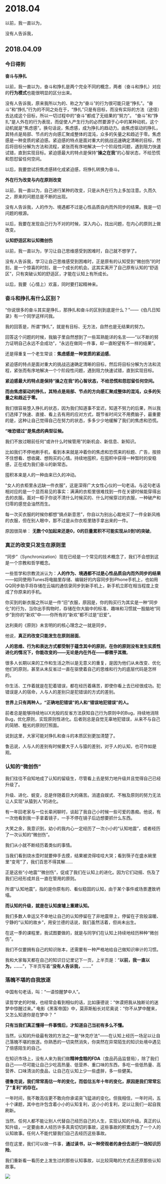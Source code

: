 # 2018.04 #

以前，我一直以为，

没有人告诉我，

## 2018.04.09 ##

### 今日得到 ###

**奋斗与挣扎**

以前，我一直以为，奋斗和挣扎是两个完全不同的概念，两者（奋斗和挣扎）对应的**行为模式**也能很明显的区分出来。

没有人告诉我，原来我所以为的、称之为“奋斗”的行为很可能只是“挣扎”。“奋斗”和“挣扎”行为的不同之处在于，“挣扎”只是有目标，而没有实际的方法（途径）去达成这个目标，所以一切过程中的“奋斗”都成了无结果的“努力”。 “奋斗”和“挣扎”是人外在的行为表现，而促使人产生行为的必然要源于心中的某种动机，这个动机就是“焦虑感”。换句话说，焦虑感，成为挣扎的趋动力。由焦虑驱动的挣扎，其特点是局部、节点的方向感汇聚成整体的混沌，众多的矢量之和趋近于零。焦虑感是一种变质的紧迫感。紧迫感的特点是面对重大的挑战迅速确定清晰的目标，然后将目标分解为方法和流程，紧张而有序地解决一个个阶段性问题，遇到阻力快速试错，直到实现目标。紧迫感最大的特点是保持“**操之在我**”的心智状态，不给恐慌和怨怼留任何空间。

以后，我要尝试将焦虑感转化成紧迫感，将挣扎转换为奋斗。

**外在行为改变与内在原则改变**

以前，我一直以为，自己进行某种的改变，只是从外在行为上多加注意。久而久之，原来的问题总是不断的出现。

没有人告诉我，人的作为、境遇都不过是心性品质自内而外同步的结果。我是一切问题的根源。

以后，我要在发现自己行为不对的时候，深入内心，找出问题，在内心的原则上做改变。

**认知舒适区和认知微创伤**

以前，我一直以为，学习让自己思维感受到困难时，自己就不想学了。

没有人告诉我，学习让自己思维感受到困难时，正是原有的认知受到“微创伤”的时刻，是一个惊喜的时刻，是一个成长的机会。这其实离开了自己原有认知的“舒适区”，只有突破认知的舒适区，才能在认知上有所成长。

以后，我要（心情上）欢喜，同时要打起精神来。

### 奋斗和挣扎有什么区别？ ###

“你说很多的奋斗其实是挣扎，那挣扎和奋斗的区别到底是什么？”——《伯凡日知录》有一个同学这样问我。

我的回答是，所谓“挣扎”，就是有目标、无方法，自然也是无结果的努力。

回答这个问题的时候，我脑子里自然想到了一些耳熟能详的名言——“以不断的努力证明自己永远不会成功”，“永远在做同一件事，却一直盼望有不一样的结果”。

还是得重复一个老生常谈：**焦虑感是一种变质的紧迫感**。

紧迫感的特点是面对重大的挑战迅速确定清晰的目标，然后将目标分解为方法和流程，紧张而有序地解决一个个阶段性问题，遇到阻力快速试错，直到实现目标。

**紧迫感最大的特点是保持“操之在我”的心智状态，不给恐慌和怨怼留任何空间。**

**而由焦虑驱动的挣扎，其特点是局部、节点的方向感汇聚成整体的混沌，众多的矢量之和趋近于零。**

我们很容易堕入挣扎的状态，因为我们知道事不宜迟，知道不努力的后果，所以我们选择了快速、直接、看上去有用的应对方式，既节省时间又不用费脑子，最重要的是，这种让自己觉得自己在努力的状态，多多少少地缓解了我们的焦虑和恐慌。

**“唯恐错过”是焦虑的典型征候。**

我们不放过眼前任何“或许什么时候管用”的新机会、新信息、新知识。

比如我们不停地刷手机，看到本来就是冲着你的焦虑和恐慌来的标题、广告，按捺不住想看、想收藏、想购买的心情。持续地囤积，在囤积中获得一种暂时的安稳感，正在成为我们奋斗的新常态。

囤积本来是人的一种由来已久的冲动。

“女人的衣柜里永远缺一件衣服”，这是深得广大女性心仪的一句老话。与这句老话相对应的是一个显而易见的事实：满满的衣柜里很难找到一件在关键时候能穿得出去的衣服。面对一柜子你说不清什么时候买的、什么时候穿过的衣服，一种破产和归零的感觉会油然而生。

每一次买衣服的时候你都想“搞点新意思”，你自以为别出心裁地买了一件全新风格的衣服，但在别人眼中，那不过是从你衣柜里随手拿出来的一件。

原因很简单：
**无数个0加起来还是0，0的巨量累积不可能实现从0到1的突破**。

### 真正的改变只发生在原则里 ###

“同步”（Synchronization）现在已经是一个常见的技术概念了，我们不会想到这是一个宗教和哲学概念。

一些哲学和宗教流派认为：**人的作为、境遇都不过是心性品质自内而外同步的结果**——如同使用iTunes将电脑里存储、编辑好的内容同步到iPhone手机上，也如用QQ同步助手将存储在云端的通信录同步到新手机上，新手机立即在相当程度上变成了你原来的手机。

你买到的新衣服之所以是一件“旧”衣服，原因是，你的购买行为其实是一种“同步化”的行为，当你出手购物时，存储在你大脑中的标准、趣味和习惯就一股脑地“同步”到你的“新欢”中——你所有的“新欢”都不过是“旧爱”。

达利奥的《原则》未言明的的核心理念之一就是同步。

他说，**真正的改变只能发生在原则层面**。

**人的思维、行为和表达方式都受制于蕴含其中的原则，在你的原则没有发生实质性进化的情况下，你能改变的——无论是内在外在——都微乎其微**。

很多人长期以来的工作和生活之所以是无意义的重复，是因为他们从未改变、优化他们的原则，甚至从未反省过一直在驱使着自己的思维和行为的底层代码是怎样的。

你生活、工作着就是在犯着错误，都在经历着痛苦，即使你看上去已经很成功。犯错误是人的宿命，人与人的差别只是犯错误的方式的差别。

**世界上只有两种人，“正确地犯错误”的人和“错误地犯错误”的人。**

前者总是能够持续地以X光般的反省方法获知自己行为原则中的Bug，持续地消除Bug，优化原则，实现原则性进化。后者则总是自觉无辜地犯错误，从来不与自己的简陋、粗劣的原则打照面。

说到这里，大家可能对挣扎和奋斗的本质区别更加清楚了。

鲁迅说，人与人的差别有时候要大于人与猿的差别，对于人的认知，也可作如是观。

### 认知的“微创伤” ###

我们往往不自知地成了认知的留级生，尽管看上去是努力地升级并且觉得自己已经升级了。

升级、进化、蜕变，总是伴随着巨大的痛苦。消遣自娱式、不触及原则的努力无法让人实现“从猿到人”的进化。

有一年回老家与一位长辈闲聊时，谈起了我自己小时候一些可爱的愚痴。他说，有一次他看到我一手拿着镜子，一手不停在镜子后边想要抓什么东西。

大笑之余，我意识到，幼小的我内心一定经历了一次小小的“认知地震”，或者经历了一次认知的“微创伤”。

我们从小就不断经历着类似的事情。

当我们看到烧水壶时就要伸手去摸，结果被烫得哇哇大哭；看到筷子在盛水碗里里“变弯”了，我们百思不得其解……

正是这些“小地震”“微创伤”，促成了我们在认知上的进化。因为它们动摇、伤及了我们已经形成并且一直在管用的原则。

所谓“认知地震”，指的是你原有的、看似稳固的认知，由于某个事件或场景遭致坍塌。

**而认知的升级，就是在认知废墟上重建认知。**

我们多数人幸运又不幸地让自己的认知停留在了非地震带上，停留在子宫般温暖、宁静的“认知的故乡”，用安兰德的话说，我们虽然活着，但尚未出生。

在这一季的课程里，我试图要做的，就是与同学们在认知上持续地经历种种“微创伤”。

我们不仅要拥有自己的知识账本，还需要有一种严格地给自己做知识审计的习惯。

我和大家每天都在自己的知识日记里记下一页，上半页是：“**以前，我一直以为，……**”，下半页写着“**没有人告诉我，……**”

### 落魄不堪的自我放逐 ###

中国有句老话，叫：“一语惊醒梦中人”。

读哲学史的时候，也经常会看到相似的话，比如康德说：“休谟把我从独断论的迷梦中惊醒过来。” 电影《黑客帝国》中，莫菲斯船长对尼奥说：“你不从梦中醒来，又怎么知道你是在梦中？ ”

**只有当我们真正懂得一件事情后，才知道自己当初有多么不懂。**

当然，认知的升级最有效的方法之一是“休克疗法”——在认知上经历一场足以让自己落魄不堪的放逐。你熟悉的一切突然消失，你突然在异常陌生的知识处境中遇见了倍感陌生的自己。

在知识市场上，没有人来为我们做**精神食粮的FDA**（食品药品监督局），除了我们自己——尽可能让自己少吃高热量、低营养、重口味的东西，多吃一些低热量、高营养、口味清淡的食品，让自己在认知上少一些虚胖，多一些健美。

**德鲁克说，我们常常高估一年的变化，而低估五年十年的变化，原因是我们常常忘了“复利”的存在。**

一年时间，我不敢高估更不敢向你承诺突飞猛进的变化。但我相信，一年时间，五十个课题，其中也许包含着小小的认知复利，这小小的复利，足以让我们一起自我刷新。

当然，任何人都不能让别人代替自己经历自己的人生，实现认知的升级。真正的认知升级，一定要由本人经历许多真真切切的事故，这些事故的积累成为了一个人的认知故事。任何人不能代替我们自己去经历这些事故。

但在这里，我们可以做一件事，**通过读书，以一种旁观者的身份去进行一场知识历险**。

我们重新看一看历史上发生过的那些认知事故，以比较简略的方式去还原那些认知故事。

![](images/20180409234958.jpg)



